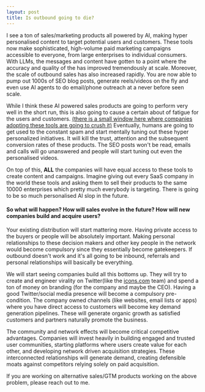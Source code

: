 ```yaml
---
layout: post
title: Is outbound going to die?  
---
```


I see a ton of sales/marketing products all powered by AI, making hyper personalised content to target potential users and customers. These tools now make sophisticated, high-volume paid marketing campaigns accessible to everyone, from large enterprises to individual consumers. With LLMs, the messages and content have gotten to a point where the accuracy and quality of the has improved tremendously at scale. Moreover, the scale of outbound sales has also increased rapidly. You are now able to pump out 1000s of SEO blog posts, generate reels/videos on the fly and even use AI agents to do email/phone outreach at a never before seen scale. 

While I think these AI powered sales products are going to perform very well in the short run, this is also going to cause a certain about of fatigue for the users and customers. <u>(there is a small window here where companies adopting these tools are going to crush it)</u> Eventually, humans are going to get used to the constant spam and start mentally tuning out these hyper personalized initiatives. It will kill the trust, attention and the subsequent conversion rates of these products. The SEO posts won't be read, emails and calls will go unanswered and people will start tuning out even the personalised videos. 

On top of this, **ALL** the companies will have equal access to these tools to create content and campaigns. Imagine giving out every SaaS company in the world these tools and asking them to sell their products to the same 10000 enterprises which pretty much everybody is targeting. There is going to be so much personalised AI slop in the future. 

#### So what will happen? How will sales evolve in the future? How will new companies build and acquire users? 

Your existing distribution will start mattering more. Having private access to the buyers or people will be absolutely important. Making personal relationships to these decision makers and other key people in the network would become compulsory since they essentially become gatekeepers. If outbound doesn't work and it's all going to be inbound, referrals and personal relationships will basically be everything. 

We will start seeing companies build all this bottoms up. They will try to create and engineer virality on Twitter(like the [icons.com](http://icons.com/) team) and spend a ton of money on branding (for the company and maybe the CEO). Having a good Twitter/social media presence will become a compulsory pre-condition. The company owned channels (like websites, email lists or apps) where you have direct access to customers will become key demand generation pipelines. These will generate organic growth as satisfied customers and partners naturally promote the business. 

The community and network effects will become critical competitive advantages. Companies will invest heavily in building engaged and trusted user communities, starting platforms where users create value for each other, and developing network driven acquisition strategies. These interconnected relationships will generate demand, creating defensible moats against competitors relying solely on paid acquisition.

If you are working on alternative sales/GTM products working on the above problem, please reach out to me. 
